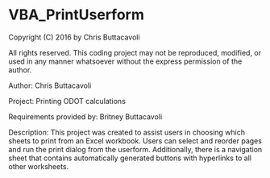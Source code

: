 # VBA_PrintUserform
Copyright (C) 2016 by Chris Buttacavoli

All rights reserved. This coding project may not be reproduced, modified, or used in any manner whatsoever without the express permission of the author.


Author: Chris Buttacavoli

Project: Printing ODOT calculations

Requirements provided by: Britney Buttacavoli


Description: This project was created to assist users in choosing which sheets to print from an Excel workbook. Users can select and reorder pages and run the print dialog from the userform. Additionally, there is a navigation sheet that contains automatically generated buttons with hyperlinks to all other worksheets.
